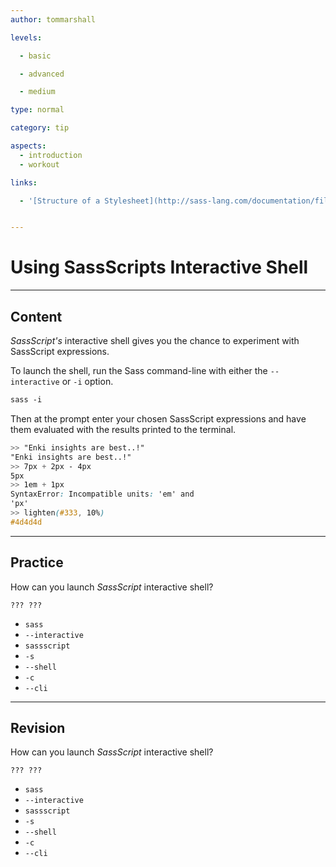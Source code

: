 ```yaml
---
author: tommarshall

levels:

  - basic

  - advanced

  - medium

type: normal

category: tip

aspects:
  - introduction
  - workout

links:

  - '[Structure of a Stylesheet](http://sass-lang.com/documentation/file.SASS_REFERENCE.html#sassscript){website}'


---
```


# Using SassScripts Interactive Shell

---
## Content

*SassScript's* interactive shell gives you the chance to experiment with SassScript expressions.

To launch the shell, run the Sass command-line with either the `--interactive` or  `-i` option.
```css
sass -i
```
Then at the prompt enter your chosen SassScript expressions and have them evaluated with the results printed to the terminal.
```css
>> "Enki insights are best..!"
"Enki insights are best..!"
>> 7px + 2px - 4px
5px
>> 1em + 1px
SyntaxError: Incompatible units: 'em' and
'px'
>> lighten(#333, 10%)
#4d4d4d
```

---
## Practice

How can you launch *SassScript* interactive shell?

```
??? ???
```

* `sass`
* `--interactive`
* `sassscript`
* `-s`
* `--shell`
* `-c`
* `--cli`

---
## Revision

How can you launch *SassScript* interactive shell?

```
??? ???
```

* `sass`
* `--interactive`
* `sassscript`
* `-s`
* `--shell`
* `-c`
* `--cli`
 
